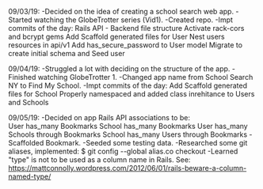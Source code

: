 09/03/19:
    -Decided on the idea of creating a school search web app.
    -Started watching the GlobeTrotter series (Vid1).
    -Created repo.
    -Impt commits of the day:
        Rails API - Backend file structure
        Activate rack-cors and bcrypt gems
        Add Scaffold generated files for User
        Nest users resources in api/v1
        Add has_secure_password to User model
        Migrate to create initial schema and Seed user

09/04/19:
    -Struggled a lot with deciding on the structure of the app.
    -Finished watching GlobeTrotter 1.
    -Changed app name from School Search NY to Find My School.
    -Impt commits of the day:
        Add Scaffold generated files for School
        Properly namespaced and added class inrehitance to Users and Schools

09/05/19:
    -Decided on app Rails API associations to be:   
        User has_many Bookmarks
        School has_many Bookmarks
        User has_many Schools through Bookmarks
        School has_many Users through Bookmarks
    -Scaffolded Bookmark.
    -Seeded some testing data.
    -Researched some git aliases, implemented:
        $ git config --global alias.co checkout
    -Learned "type" is not to be used as a column name in Rails. See: 
        https://mattconnolly.wordpress.com/2012/06/01/rails-beware-a-column-named-type/
